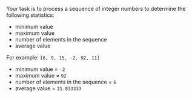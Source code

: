 Your task is to process a sequence of integer numbers to determine the following statistics:

- minimum value
- maximum value
- number of elements in the sequence
- average value

For example: `[6, 9, 15, -2, 92, 11]`

- minimum value = `-2`
- maximum value = `92`
- number of elements in the sequence = `6`
- average value = `21.833333`

     